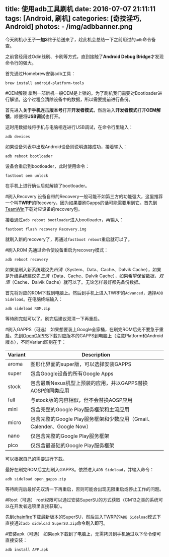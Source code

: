 title: 使用adb工具刷机
date: 2016-07-07 21:11:11
tags: [Android, 刷机]
categories: [奇技淫巧, Android]
photos: 
	- /img/adbbanner.png
---

今天刷机小王子**一加3**终于给送来了，趁此机会总结一下之前用过的`adb`命令备查。

之前曾经用过Odin线刷、卡刷等方式，直到接触了**Android Debug Bridge**才发现命令行的强大。

首先通过Homebrew安装adb工具：
	
	brew install android-platform-tools

#OEM解锁
拿到一部新机一般OEM是上锁的。为了刷机我们需要对Bootloader进行解锁。这个过程会清除设备中的数据，所以需要提前进行备份。

首先进入**关于手机**连击**版本号**打开**开发者模式**，然后进入**开发者模式**打开**OEM解锁**，顺便将**USB调试**也打开。

这时用数据线将手机与电脑相连进行USB调试，在命令行里输入：

	adb devices
	
如果设备列表中出现Android设备则说明连接成功，接着输入：

	adb reboot bootloader
	
设备会重启到bootloader，此时使用命令：

	fastboot oem unlock

在手机上进行确认后就解锁了bootloader。

#刷入Recovery
设备自带的Recovery一般可能不如第三方的功能强大，这里推荐一个叫**TWRP**的Recovery，因为如果要刷Gapps的话可能需要用到它。首先到[TeamWin](https://twrp.me/)下载对应设备的recovery包。

接着通过`adb reboot bootloader`进入bootloader，再输入：

	fastboot flash recovery Recovery.img
	
就刷入新的recovery了，再通过`fastboot reboot`重启就可以了。

#刷入ROM
先通过命令使设备重启为recovery模式：

	adb reboot recovery

如果是刷入新系统建议先*四清*（System、Data、Cache、Dalvik Cache），如果是升级系统建议先*三清*（Data、Cache、Dalvik Cache），如果希望保留数据，*双清*（Cache、Dalvik Cache）就可以了。无论怎样最好都先备份数据。

首先将对应的ROM下载到电脑上。然后到手机上进入TWRP的`Advanced`，选择`ADB Sideload`。在电脑终端输入：

	adb sideload ROM.zip

等待刷完就可以了。刷完后建议双清一下再重启。

#刷入GAPPS（可选）
如果想要装上Google全家桶，在刷完ROM后先不要急于重启。先到[OpenGAPPS](http://opengapps.org/)下载对应版本的GAPPS到电脑上（注意Platform和Android版本），不同Variant区别在于：

| Variant | Description |
|---|---|
| aroma | 图形化界面的super版，可以选择安装GAPPS |
| super | 包含Google设备的所有Google Apps |
| stock | 包含最新Nexus机型上预装的应用，并以GAPPS替换AOSP的同类应用 |
| full  | 与stock版的内容相似，但不会替换AOSP应用 |
| mini  | 包含完整的Google Play服务框架和主流应用 |
| micro | 包含完整的Google Play服务框架和少数应用（Gmail、Calender、Google Now） |
| nano  | 仅包含完整的Google Play服务框架 |
| pico  | 仅包含最基础的Google Play服务框架 |

可以根据自己的需要进行下载。

最好在刷完ROM后立刻刷入GAPPS。依然进入`ADB Sideload`，并输入命令：

	adb sideload open_gapps.zip

等待刷完后最好先双清一下再重启，否则可能会出现无限重启或停止工作的问题。

#Root（可选）
root权限可以通过安装SuperSU的方式获取（CM13之类的系统可以在开发者选项里直接获取）。

先到[chainfire](https://chainfire.eu/)下载最新版本的SuperSU，然后进入TWRP的`ADB Sideload`模式下直接通过`adb sideload SuperSU.zip`命令刷入即可。

#安装apk（可选）
如果apk下载到了电脑上，无需拷贝到手机通过以下命令便可直接安装：

	adb install APP.apk